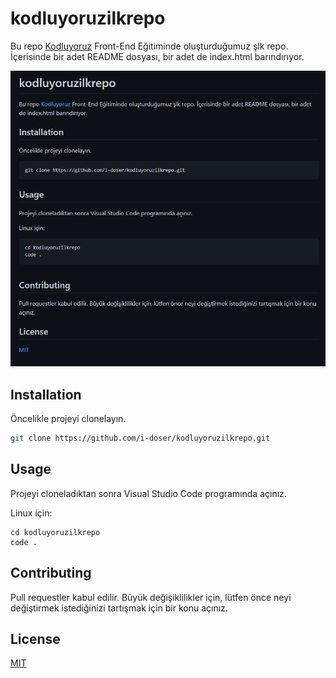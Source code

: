 # kodluyoruzilkrepo

Bu repo [Kodluyoruz](https://www.kodluyoruz.org) Front-End Eğitiminde oluşturduğumuz şlk repo. İçerisinde bir adet README dosyası, bir adet de index.html barındırıyor.

![github](test.png)

## Installation

Öncelikle projeyi clonelayın.

```bash
git clone https://github.com/i-doser/kodluyoruzilkrepo.git
```

## Usage

Projeyi cloneladıktan sonra Visual Studio Code programında açınız.

Linux için: 
```linux
cd kodluyoruzilkrepo
code .
```

## Contributing
Pull requestler kabul edilir. Büyük değişiklilikler için, lütfen önce neyi değiştirmek istediğinizi tartışmak için bir konu açınız.


## License
[MIT](https://choosealicense.com/licenses/mit/)
